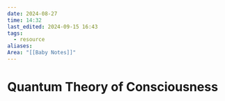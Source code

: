 ```yaml
---
date: 2024-08-27
time: 14:32
last_edited: 2024-09-15 16:43
tags:
  - resource
aliases: 
Area: "[[Baby Notes]]"
---
```

# Quantum Theory of Consciousness
